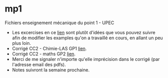 # mp1
Fichiers enseignement mécanique du point 1 - UPEC
- Les excercises en ce [lien](https://github.com/felipefr/mp1/blob/main/main.pdf)  sont plutôt d'idées que vous pouvez suivre afin de modifier les examples qu'on a travaillé en cours, en allant un peu plus loin.
- Corrigé CC2 - Chimie-LAS GP1 [lien](https://github.com/felipefr/mp1/blob/main/CC2_GP1_Chim_corrige.pdf).
- Corrigé CC2 - maths GP2 [lien](https://github.com/felipefr/mp1/blob/main/CC2_GP2_maths_corrige.pdf).
- Merci de me signaler n'importe qu'elle imprécision dans le corrigé (par l'adresse email des pdfs).
- Notes suivront la semaine prochaine.
